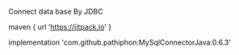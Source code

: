 Connect data base By JDBC

maven { url 'https://jitpack.io' }

implementation 'com.github.pathiphon:MySqlConnectorJava:0.6.3'
